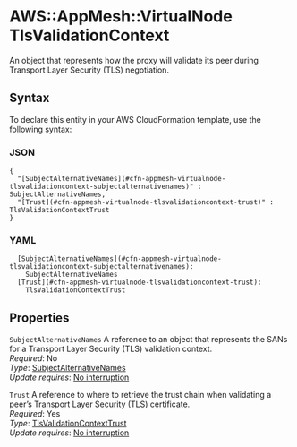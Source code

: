 # AWS::AppMesh::VirtualNode TlsValidationContext<a name="aws-properties-appmesh-virtualnode-tlsvalidationcontext"></a>

An object that represents how the proxy will validate its peer during Transport Layer Security \(TLS\) negotiation\.

## Syntax<a name="aws-properties-appmesh-virtualnode-tlsvalidationcontext-syntax"></a>

To declare this entity in your AWS CloudFormation template, use the following syntax:

### JSON<a name="aws-properties-appmesh-virtualnode-tlsvalidationcontext-syntax.json"></a>

```
{
  "[SubjectAlternativeNames](#cfn-appmesh-virtualnode-tlsvalidationcontext-subjectalternativenames)" : SubjectAlternativeNames,
  "[Trust](#cfn-appmesh-virtualnode-tlsvalidationcontext-trust)" : TlsValidationContextTrust
}
```

### YAML<a name="aws-properties-appmesh-virtualnode-tlsvalidationcontext-syntax.yaml"></a>

```
  [SubjectAlternativeNames](#cfn-appmesh-virtualnode-tlsvalidationcontext-subjectalternativenames): 
    SubjectAlternativeNames
  [Trust](#cfn-appmesh-virtualnode-tlsvalidationcontext-trust): 
    TlsValidationContextTrust
```

## Properties<a name="aws-properties-appmesh-virtualnode-tlsvalidationcontext-properties"></a>

`SubjectAlternativeNames`  <a name="cfn-appmesh-virtualnode-tlsvalidationcontext-subjectalternativenames"></a>
A reference to an object that represents the SANs for a Transport Layer Security \(TLS\) validation context\.  
*Required*: No  
*Type*: [SubjectAlternativeNames](aws-properties-appmesh-virtualnode-subjectalternativenames.md)  
*Update requires*: [No interruption](https://docs.aws.amazon.com/AWSCloudFormation/latest/UserGuide/using-cfn-updating-stacks-update-behaviors.html#update-no-interrupt)

`Trust`  <a name="cfn-appmesh-virtualnode-tlsvalidationcontext-trust"></a>
A reference to where to retrieve the trust chain when validating a peer’s Transport Layer Security \(TLS\) certificate\.  
*Required*: Yes  
*Type*: [TlsValidationContextTrust](aws-properties-appmesh-virtualnode-tlsvalidationcontexttrust.md)  
*Update requires*: [No interruption](https://docs.aws.amazon.com/AWSCloudFormation/latest/UserGuide/using-cfn-updating-stacks-update-behaviors.html#update-no-interrupt)